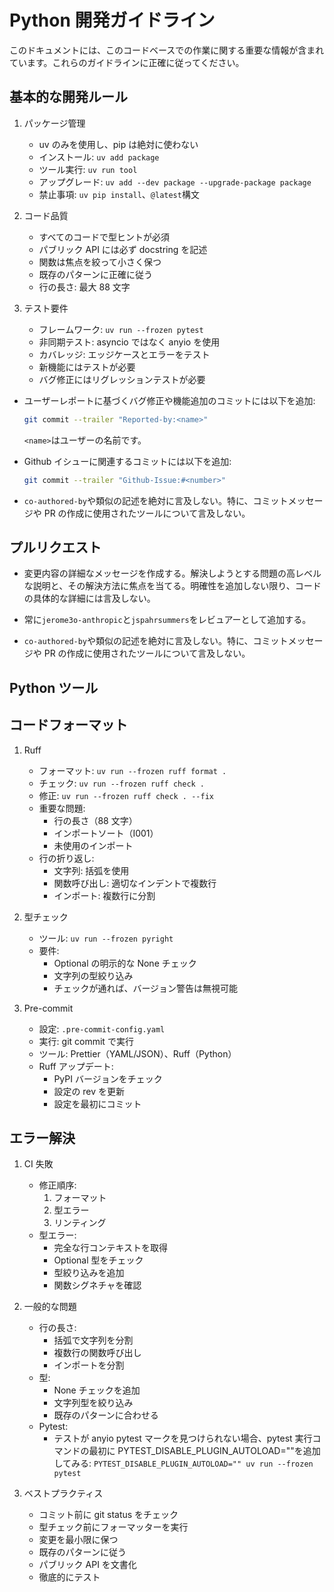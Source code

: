 # Python 開発ガイドライン

このドキュメントには、このコードベースでの作業に関する重要な情報が含まれています。これらのガイドラインに正確に従ってください。

## 基本的な開発ルール

1. パッケージ管理

   - uv のみを使用し、pip は絶対に使わない
   - インストール: `uv add package`
   - ツール実行: `uv run tool`
   - アップグレード: `uv add --dev package --upgrade-package package`
   - 禁止事項: `uv pip install`、`@latest`構文

2. コード品質

   - すべてのコードで型ヒントが必須
   - パブリック API には必ず docstring を記述
   - 関数は焦点を絞って小さく保つ
   - 既存のパターンに正確に従う
   - 行の長さ: 最大 88 文字

3. テスト要件
   - フレームワーク: `uv run --frozen pytest`
   - 非同期テスト: asyncio ではなく anyio を使用
   - カバレッジ: エッジケースとエラーをテスト
   - 新機能にはテストが必要
   - バグ修正にはリグレッションテストが必要

- ユーザーレポートに基づくバグ修正や機能追加のコミットには以下を追加:

  ```bash
  git commit --trailer "Reported-by:<name>"
  ```

  `<name>`はユーザーの名前です。

- Github イシューに関連するコミットには以下を追加:
  ```bash
  git commit --trailer "Github-Issue:#<number>"
  ```
- `co-authored-by`や類似の記述を絶対に言及しない。特に、コミットメッセージや PR の作成に使用されたツールについて言及しない。

## プルリクエスト

- 変更内容の詳細なメッセージを作成する。解決しようとする問題の高レベルな説明と、その解決方法に焦点を当てる。明確性を追加しない限り、コードの具体的な詳細には言及しない。

- 常に`jerome3o-anthropic`と`jspahrsummers`をレビュアーとして追加する。

- `co-authored-by`や類似の記述を絶対に言及しない。特に、コミットメッセージや PR の作成に使用されたツールについて言及しない。

## Python ツール

## コードフォーマット

1. Ruff

   - フォーマット: `uv run --frozen ruff format .`
   - チェック: `uv run --frozen ruff check .`
   - 修正: `uv run --frozen ruff check . --fix`
   - 重要な問題:
     - 行の長さ（88 文字）
     - インポートソート（I001）
     - 未使用のインポート
   - 行の折り返し:
     - 文字列: 括弧を使用
     - 関数呼び出し: 適切なインデントで複数行
     - インポート: 複数行に分割

2. 型チェック

   - ツール: `uv run --frozen pyright`
   - 要件:
     - Optional の明示的な None チェック
     - 文字列の型絞り込み
     - チェックが通れば、バージョン警告は無視可能

3. Pre-commit
   - 設定: `.pre-commit-config.yaml`
   - 実行: git commit で実行
   - ツール: Prettier（YAML/JSON）、Ruff（Python）
   - Ruff アップデート:
     - PyPI バージョンをチェック
     - 設定の rev を更新
     - 設定を最初にコミット

## エラー解決

1. CI 失敗

   - 修正順序:
     1. フォーマット
     2. 型エラー
     3. リンティング
   - 型エラー:
     - 完全な行コンテキストを取得
     - Optional 型をチェック
     - 型絞り込みを追加
     - 関数シグネチャを確認

2. 一般的な問題

   - 行の長さ:
     - 括弧で文字列を分割
     - 複数行の関数呼び出し
     - インポートを分割
   - 型:
     - None チェックを追加
     - 文字列型を絞り込み
     - 既存のパターンに合わせる
   - Pytest:
     - テストが anyio pytest マークを見つけられない場合、pytest 実行コマンドの最初に PYTEST_DISABLE_PLUGIN_AUTOLOAD=""を追加してみる:
       `PYTEST_DISABLE_PLUGIN_AUTOLOAD="" uv run --frozen pytest`

3. ベストプラクティス
   - コミット前に git status をチェック
   - 型チェック前にフォーマッターを実行
   - 変更を最小限に保つ
   - 既存のパターンに従う
   - パブリック API を文書化
   - 徹底的にテスト

